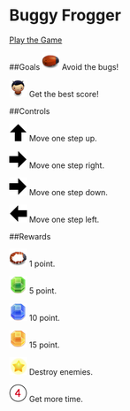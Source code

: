 Buggy Frogger
=============

[Play the Game](http://rachkoud.github.io/frontend-nanodegree-arcade-game/index.html)

##Goals
![Enemy](/images/enemy-32-32.png) Avoid the bugs!

![Player](/images/char-boy-32-32.png) Get the best score!

##Controls

![Move up](/images/arrow-up.png) Move one step up.

![Move right](/images/arrow-right.png) Move one step right.

![Move down](/images/arrow-right.png) Move one step down.

![Move left](/images/arrow-left.png) Move one step left.

##Rewards

![Destroyed enemy](/images/bug-destroyed-32-32.png) 1 point.

![Green gem](/images/gem-green-32-32.png) 5 point.

![Blue gem](/images/gem-blue-32-32.png) 10 point.

![Orange gem](/images/gem-orange-32-32.png) 15 point.

![Star](/images/star-32-32.png) Destroy enemies.

![More time](/images/more-time-32-32.png) Get more time.